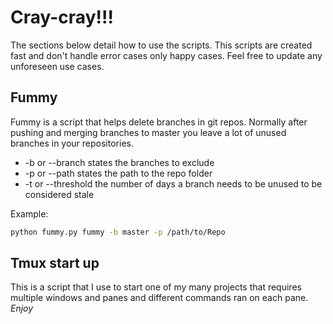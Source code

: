 # Cray-cray!!!


The sections below detail how to use the scripts. This scripts are created fast
and don't handle error cases only happy cases. Feel free to update any unforeseen
use cases.

## Fummy

Fummy is a script that helps delete branches in git repos. Normally after pushing
and merging branches to master you leave a lot of unused branches in your repositories.

* -b or --branch states the branches to exclude
* -p or --path states the path to the repo folder
* -t or --threshold the number of days a branch needs to be unused to be considered stale


Example:

``` bash
python fummy.py fummy -b master -p /path/to/Repo
```

## Tmux start up
This is a script that I use to start one of my many projects that requires multiple windows and panes
and different commands ran on each pane. *Enjoy*
